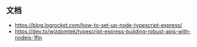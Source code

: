 ## 文档

- https://blog.logrocket.com/how-to-set-up-node-typescript-express/
- https://dev.to/wizdomtek/typescript-express-building-robust-apis-with-nodejs-1fln